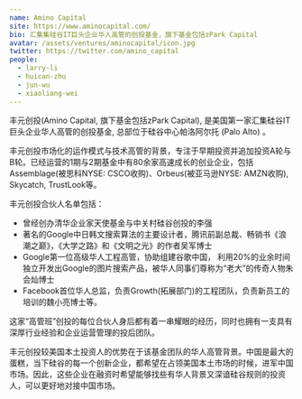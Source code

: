 ```yaml
---
name: Amino Capital
site: https://www.aminocapital.com/
bio: 汇集集硅谷IT巨头企业华人高管的创投基金，旗下基金包括zPark Capital
avatar: /assets/ventures/aminocapital/icon.jpg
twitter: https://twitter.com/amino_capital
people:
  - larry-li
  - huican-zhu
  - jun-wu
  - xiaoliang-wei
---
```


丰元创投(Amino Capital, 旗下基金包括zPark Capital), 是美国第一家汇集硅谷IT巨头企业华人高管的创投基金, 总部位于硅谷中心帕洛阿尔托 (Palo Alto) 。

丰元创投市场化的运作模式与技术高管的背景，专注于早期投资并追加投资A轮与B轮。已经运营的1期与2期基金中有80余家高速成长的创业企业，包括Assemblage(被思科NYSE: CSCO收购)、Orbeus(被亚马逊NYSE: AMZN收购), Skycatch, TrustLook等。

丰元创投合伙人名单包括：

- 曾经创办清华企业家天使基金与中关村硅谷创投的李强
- 著名的Google中日韩文搜索算法的主要设计者，腾讯前副总裁、畅销书《浪潮之巅》，《大学之路》和《文明之光》的作者吴军博士
- Google第一位高级华人工程高管，协助组建谷歌中国， 利用20%的业余时间独立开发出Google的图片搜索产品，被华人同事们尊称为“老大”的传奇人物朱会灿博士
- Facebook首位华人总监，负责Growth(拓展部门)的工程团队，负责新员工的培训的魏小亮博士等。

这家“高管班”创投的每位合伙人身后都有着一串耀眼的经历，同时也拥有一支具有深厚行业经验和企业运营管理的投后团队。

丰元创投较美国本土投资人的优势在于该基金团队的华人高管背景。中国是最大的蛋糕，当下硅谷的每一个创新企业，都希望在占领美国本土市场的时候，进军中国市场。因此，这些企业在融资时希望能够找些有华人背景又深谙硅谷规则的投资人，可以更好地对接中国市场。
